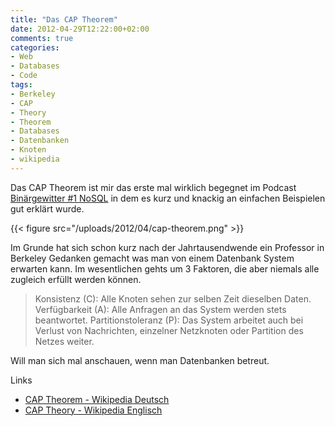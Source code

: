 ```yaml
---
title: "Das CAP Theorem"
date: 2012-04-29T12:22:00+02:00
comments: true
categories:
- Web
- Databases
- Code
tags:
- Berkeley
- CAP
- Theory
- Theorem
- Databases
- Datenbanken
- Knoten
- wikipedia
---
```

Das CAP Theorem ist mir das erste mal wirklich begegnet im Podcast
[Binärgewitter #1
NoSQL](http://www.radiotux.de/index.php?/archives/5497-Binaergewitter-1-NoSQL.html)
in dem es kurz und knackig an einfachen Beispielen gut erklärt wurde.

{{< figure src="/uploads/2012/04/cap-theorem.png" >}}

Im Grunde hat sich schon kurz nach der Jahrtausendwende ein Professor in
Berkeley Gedanken gemacht was man von einem Datenbank System erwarten kann.
Im wesentlichen gehts um 3 Faktoren, die aber niemals alle zugleich erfüllt
werden können.

> Konsistenz (C): Alle Knoten sehen zur selben Zeit dieselben Daten.
> Verfügbarkeit (A): Alle Anfragen an das System werden stets beantwortet.
> Partitionstoleranz (P): Das System arbeitet auch bei Verlust von
> Nachrichten, einzelner Netzknoten oder Partition des Netzes weiter.

Will man sich mal anschauen, wenn man Datenbanken betreut.

Links

* [CAP Theorem - Wikipedia Deutsch](http://de.wikipedia.org/wiki/CAP-Theorem)
* [CAP Theory - Wikipedia Englisch](http://en.wikipedia.org/wiki/CAP-Theory)

